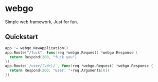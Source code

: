 # webgo
Simple web framework, Just for fun.

## Quickstart
```go
app := webgo.NewApplication()
app.Route("/fuck", func(req *webgo.Request) *webgo.Response {
  return Respond(200, "fuck you")
})
app.Route(`/user/(\d+)/`, func(req *webgo.Request) *webgo.Response {
  return Respond(200, "user: "+req.Arguments[0])
})
```

